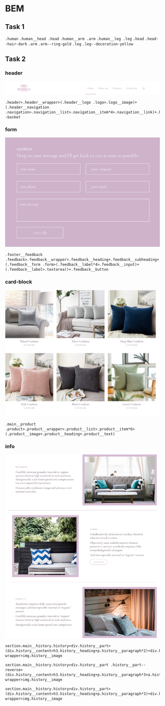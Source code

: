 # BEM
## Task 1
`.human`
`.human__head .head`
`.human__arm .arm`
`.human__leg .leg`
`.head`
`.head--hair-dark`
`.arm`
`.arm--ring-gold`
`.leg`
`.leg--decoration-yellow`

## Task 2
### header
![header](/img/header.png "header")
```
.header>.header__wrapper>(.header__logo .logo>.logo__image)+(.header__navigation .navigation>.navigation__list>.navigation__item*4>.navigation__link)+.header__button+.header__button--basket
```

### form 
![form](/img/form.png "form")
```
.footer__feedback .feedback>.feedback__wrapper>.feedback__heading+.feedback__subheading+(.feedback__form .form>(.feedback__label*4>.feedback__input)+(.feedback__label>.textarea))+.feedback__button
```

### card-block 
![card-block](/img/card-block.png "card-block")
```
.main__product .product>.product__wrapper>.product__list>.product__item*6>(.product__image+.product__heading+.product__text)
```

### info
![info](/img/info.png "info")
```
section.main__history.history>div.history__part>(div.history__content>h3.history__heading+p.history__paragraph*2)+div.history__image-wrapper>img.history__image
```
```
section.main__history.history>div.history__part .history__part--reverse>(div.history__content>h3.history__heading+p.history__paragraph*3+a.history__link)+div.history__image-wrapper>img.history__image
```
```
section.main__history.history>div.history__part>(div.history__content>h3.history__heading+p.history__paragraph*3)+div.history__image-wrapper>img.history__image
```


